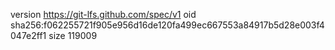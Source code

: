 version https://git-lfs.github.com/spec/v1
oid sha256:f062255721f905e956d16de120fa499ec667553a84917b5d28e003f4047e2ff1
size 119009
